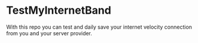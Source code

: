 # TestMyInternetBand
With this repo you can test and daily save your internet velocity connection from you and your server provider.
